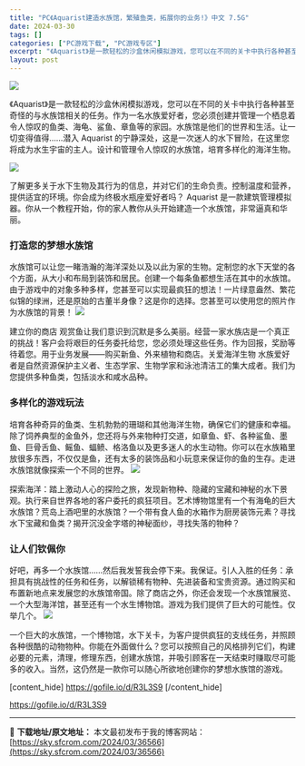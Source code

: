 ```yaml
---
title: "PC《Aquarist建造水族馆，繁殖鱼类，拓展你的业务!》中文 7.5G"
date: 2024-03-30
tags: []
categories: ["PC游戏下载", "PC游戏专区"]
excerpt: "《Aquarist》是一款轻松的沙盒休闲模拟游戏，您可以在不同的关卡中执行各种甚至奇怪的与水族馆相关的任务。作为一名水族爱好者，您必须创建并管理一个栖息着令人惊叹的鱼类、海龟、鲨鱼、章鱼等的家园。水族馆是他们的世界和生活。让一切变得值得……潜入 Aquarist 的宁静深处，这是一次迷人的水下冒险，&hellip;"
layout: post
---
```


<img class="aligncenter" src="https://sky.sfcrom.com/wp-content/uploads/2024/03/6f2bb-Aquarist-Video-Game-Free-Download-Repacklab-2.jpg.jpeg" />

《Aquarist》是一款轻松的沙盒休闲模拟游戏，您可以在不同的关卡中执行各种甚至奇怪的与水族馆相关的任务。作为一名水族爱好者，您必须创建并管理一个栖息着令人惊叹的鱼类、海龟、鲨鱼、章鱼等的家园。水族馆是他们的世界和生活。让一切变得值得……潜入 Aquarist 的宁静深处，这是一次迷人的水下冒险，在这里您将成为水生宇宙的主人。设计和管理令人惊叹的水族馆，培育多样化的海洋生物。

<img src="https://sky.sfcrom.com/wp-content/uploads/2024/03/20240330170638-21a36.jpeg" />

<span>了解更多关于水下生物及其行为的信息，并对它们的生命负责。控制温度和营养，提供适宜的环境。你会成为终极水瓶座爱好者吗？ Aquarist 是一款建筑管理模拟器。你从一个教程开始，你的家人教你从头开始建造一个水族馆，非常逼真和华丽。</span>
<h3><span>打造您的梦想水族馆</span></h3>
<span>水族馆可以让您一睹浩瀚的海洋深处以及以此为家的生物。定制您的水下天堂的各个方面，从大小和布局到装饰和居民。创建一个每条鱼都想生活在其中的水族馆。由于游戏中的对象多种多样，您甚至可以实现最疯狂的想法！一片绿意盎然、繁花似锦的绿洲，还是原始的古董半身像？这是你的选择。您甚至可以使用您的照片作为水族馆的背景！</span>

<img src="https://sky.sfcrom.com/wp-content/uploads/2024/03/20240330170642-d2909.jpeg" />

<span>建立你的商店 观赏鱼让我们意识到沉默是多么美丽。经营一家水族店是一个真正的挑战！客户会将艰巨的任务委托给您，您必须处理这些任务。作为回报，奖励等待着您。用于业务发展——购买新鱼、外来植物和商店。关爱海洋生物 水族爱好者是自然资源保护主义者、生态学家、生物学家和泳池清洁工的集大成者。我们为您提供多种鱼类，包括淡水和咸水品种。</span>
<h3><span>多样化的游戏玩法</span></h3>
<span>培育各种奇异的鱼类、生机勃勃的珊瑚和其他海洋生物，确保它们的健康和幸福。除了饲养典型的金鱼外，您还将与外来物种打交道，如章鱼、虾、各种鲨鱼、墨鱼、巨骨舌鱼、鳐鱼、蝠鲼、格洛鱼以及更多迷人的水生动物。你可以在水族箱里放很多东西，不仅仅是鱼，还有太多的装饰品和小玩意来保证你的鱼的生存。走进水族馆就像探索一个不同的世界。</span>

<img src="https://sky.sfcrom.com/wp-content/uploads/2024/03/20240330170643-ecaa2.jpeg" />

<span>探索海洋：踏上激动人心的探险之旅，发现新物种、隐藏的宝藏和神秘的水下景观。执行来自世界各地的客户委托的疯狂项目。艺术博物馆里有一个有海龟的巨大水族馆？荒岛上酒吧里的水族馆？一个带有食人鱼的水箱作为厨房装饰元素？寻找水下宝藏和鱼类？揭开沉没金字塔的神秘面纱，寻找失落的物种？</span>
<h3><span>让人们钦佩你</span></h3>
<span>好吧，再多一个水族馆……然后我发誓我会停下来。我保证。引人入胜的任务：承担具有挑战性的任务和任务，以解锁稀有物种、先进装备和宝贵资源。通过购买和布置新地点来发展您的水族馆帝国。除了商店之外，你还会发现一个水族馆展览、一个大型海洋馆，甚至还有一个水生博物馆。游戏为我们提供了巨大的可能性。仅举几个。</span>

<img src="https://sky.sfcrom.com/wp-content/uploads/2024/03/20240330170647-39fcd.jpeg" />

一个巨大的水族馆，一个博物馆，水下关卡，为客户提供疯狂的支线任务，并照顾各种很酷的动物物种。你能在外面做什么？您可以按照自己的风格排列它们，构建必要的元素，清理，修理东西，创建水族馆，并吸引顾客在一天结束时赚取尽可能多的收入。当然，这仍然是一款你可以随心所欲地创建你的梦想水族馆的游戏。

[content_hide]
https://gofile.io/d/R3L3S9
[/content_hide]

<!--wechatfans start-->
https://gofile.io/d/R3L3S9
<!--wechatfans end-->

---
📖 **下载地址/原文地址：** 本文最初发布于我的博客网站：[https://sky.sfcrom.com/2024/03/36566](https://sky.sfcrom.com/2024/03/36566)

